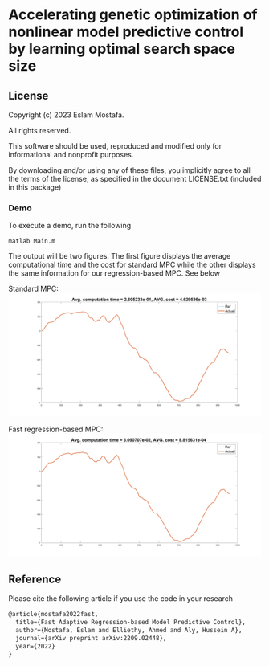 
# Accelerating genetic optimization of nonlinear model predictive control by learning optimal search space size


## License
Copyright (c) 2023 Eslam Mostafa.

All rights reserved.

This software should be used, reproduced and modified only for informational and nonprofit purposes.

By downloading and/or using any of these files, you implicitly agree to all the terms of the license, as specified in the document LICENSE.txt (included in this package) 

### Demo
To execute a demo, run the following

```
matlab Main.m
```
The output will be two figures. The first figure displays the average computational time and the cost for standard MPC while the other displays the same information for our regression-based MPC. See below

Standard MPC:
![Standard MPC](https://raw.githubusercontent.com/ahmed-elliethy/fast-regression-mpc/main/Demo/Std_MPC.png)

Fast regression-based MPC:
![Fast regression-based MPC](https://raw.githubusercontent.com/ahmed-elliethy/fast-regression-mpc/main/Demo/Adpt_Reg_MPC.png)

## Reference
Please cite the following article if you use the code in your research
```
@article{mostafa2022fast,
  title={Fast Adaptive Regression-based Model Predictive Control},
  author={Mostafa, Eslam and Elliethy, Ahmed and Aly, Hussein A},
  journal={arXiv preprint arXiv:2209.02448},
  year={2022}
}
```

